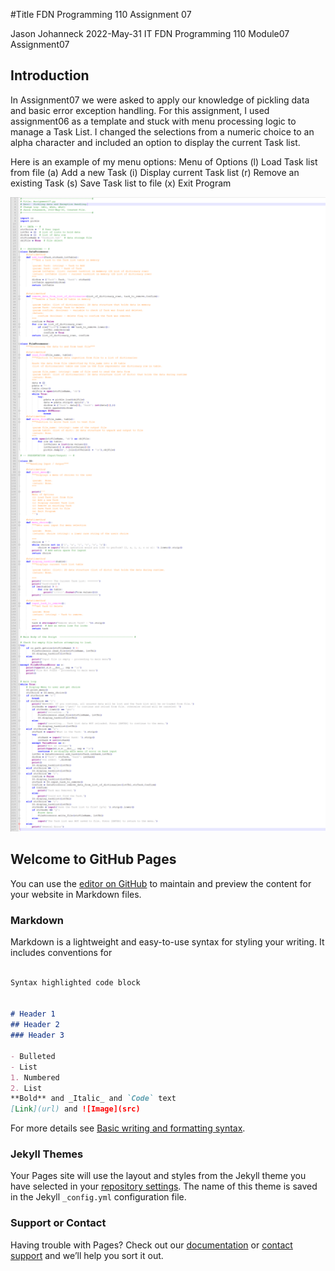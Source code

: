 #Title
FDN Programming 110 Assignment 07

Jason Johanneck
2022-May-31
IT FDN Programming 110
Module07 Assignment07

## Introduction
In Assignment07 we were asked to apply our knowledge of pickling data and basic error exception handling. For this assignment, I used assignment06 as a template and stuck with menu processing logic to manage a Task List.  I changed the selections from a numeric choice to an alpha character and included an option to display the current Task list.

Here is an example of my menu options:
        Menu of Options
        (l) Load Task list from file
        (a) Add a new Task
        (i) Display current Task list
        (r) Remove an existing Task
        (s) Save Task list to file
        (x) Exit Program

![Image1](/docs/Picture1.png "Pic1")
## Welcome to GitHub Pages

You can use the [editor on GitHub](https://github.com/jjohanne514/FDN_110_Assignment07/edit/gh-pages/index.md) to maintain and preview the content for your website in Markdown files.


### Markdown

Markdown is a lightweight and easy-to-use syntax for styling your writing. It includes conventions for

```markdown

Syntax highlighted code block


# Header 1
## Header 2
### Header 3

- Bulleted
- List
1. Numbered
2. List
**Bold** and _Italic_ and `Code` text
[Link](url) and ![Image](src)

```
For more details see [Basic writing and formatting syntax](https://docs.github.com/en/github/writing-on-github/getting-started-with-writing-and-formatting-on-github/basic-writing-and-formatting-syntax).

### Jekyll Themes

Your Pages site will use the layout and styles from the Jekyll theme you have selected in your [repository settings](https://github.com/jjohanne514/FDN_110_Assignment07/settings/pages). The name of this theme is saved in the Jekyll `_config.yml` configuration file.

### Support or Contact

Having trouble with Pages? Check out our [documentation](https://docs.github.com/categories/github-pages-basics/) or [contact support](https://support.github.com/contact) and we’ll help you sort it out.
